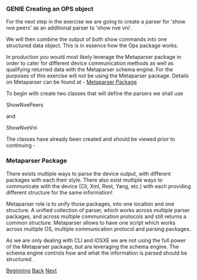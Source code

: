 ### GENIE Creating an OPS object


For the next step in the exercise we are going to create a parser for 'show nve peers' as an additional parser
to 'show nve vni'.

We will then combine the output of both show commands into one structured data object.  This is in essence how the 
Ops package works.

In production you would most likely leverage the Metaparser package in order to cater for different device 
communication methods as well as qualifying returned data with the Metaparser schema engine.  For the purposes of
this exercise will not be using the Metaparser package.  Details on Metaparser can be found at - 
[Metaparser Package](https://pubhub.devnetcloud.com/media/pyats-packages/docs/metaparser/index.html)


To begin with create two classes that will define the parsers we shall use

ShowNvePeers

and 

ShowNveVni

The classes have already been created and should be viewed prior to continuing -




### Metaparser Package

There exists multiple ways to parse the device output, with different packages with each their style. 
There also exist multiple ways to communicate with the device (Cli, Xml, Rest, Yang, etc.) with each providing 
different structure for the same information!

Metaparser role is to unify those packages, into one location and one structure. 
A unified collection of parser, which works across multiple parser packages, and across multiple communication 
protocols and still returns a common structure. Metaparser allows to have one script which works across 
multiple OS, multiple communication protocol and parsing packages.

As we are only dealing with CLI and IOSXE we are not using the full power of the Metaparser package, but are leveraging
the schema engine.
The schema engine controls how and what the information is parsed should be structured.




[Beginning](../README.md)   [Back](./step5.md)  [Next](./step7.md)